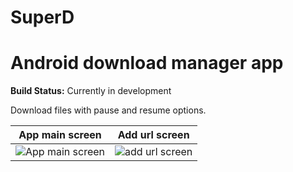 # SuperD 
# Android download manager app

**Build Status:** Currently in development  

Download files with pause and resume options.



App main screen             |  Add url screen
:-------------------------:|:-------------------------:
![App main screen](https://drive.google.com/file/d/17Mt4CZD4vAQOvBqtzeopo_PmYnU1Ev4s/view?usp=sharing)  | ![add url screen](https://drive.google.com/uc?export=view&id=1h5RcBVHr3FeYHHIr4c5CIm60uFrlyUCZ)

